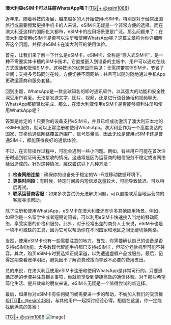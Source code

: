 **澳大利亞eSIM卡可以註冊WhatsApp嗎？**[[TG💪+ @esim1088](https://t.me/s/esim1088)]

近年来，随着科技的发展，越来越多的人开始使用eSIM卡。特别是对于经常出国旅行或需要频繁更换手机卡的人来说，eSIM卡无疑是一个非常方便的选择。而在澳大利亚这样的国际化大都市，eSIM卡的应用场景更是广泛。那么问题来了：在澳大利亚使用eSIM卡是否可以注册和使用WhatsApp呢？这篇文章将为你详细解答这个问题，并探讨eSIM卡在澳大利亚的使用体验。

首先，让我们来了解一下什么是eSIM卡。eSIM卡，全称是“嵌入式SIM卡”，是一种不需要实体卡槽的SIM卡技术。它直接嵌入到设备的主板中，用户可以通过在线方式激活和管理SIM卡。这种技术的优势显而易见：无需携带实体SIM卡，节省了空间；支持多号码同时在线，方便切换不同网络；并且可以随时随地通过手机App更改运营商和服务套餐。

回到主题，WhatsApp是一款全球知名的即时通讯软件，以其强大的功能和安全性深受用户喜爱。无论是发送文字、图片、视频，还是进行语音通话和视频聊天，WhatsApp都能轻松完成。那么，在澳大利亚使用eSIM卡是否能够顺利注册和使用WhatsApp呢？

答案是肯定的！只要你的设备支持eSIM卡，并且已经成功激活了澳大利亚本地的eSIM卡服务，就可以正常注册和使用WhatsApp。澳大利亚作为一个高度发达的国家，其移动通信网络覆盖范围广、信号质量高，因此无论是使用eSIM卡还是普通SIM卡，都能获得良好的通信体验。

不过，在实际操作过程中，可能会遇到一些小问题。例如，有些用户可能在首次注册时遇到验证码无法接收的情况。这通常是因为运营商的短信服务不稳定或者网络延迟造成的。针对这种情况，建议尝试以下几种方法：

1. **检查网络连接**：确保你的设备处于稳定的Wi-Fi或移动数据环境下。
2. **更换时间段**：有时候，特定时间段内短信发送量较大，可能导致延迟。可以稍后再试。
3. **联系运营商客服**：如果多次尝试仍无法解决问题，可以直接联系当地运营商的客服寻求帮助。

除了注册和使用WhatsApp，eSIM卡在澳大利亚还有许多其他应用场景。例如，如果你是一名留学生或者短期访问者，可以利用eSIM卡快速接入当地的移动网络，享受实惠的价格和服务。此外，对于经常出差的商务人士来说，eSIM卡也是一项不可或缺的工具，因为它可以帮助你在不同国家和地区之间无缝切换网络。

当然，使用eSIM卡也有一些需要注意的地方。首先，你需要确认自己的设备是否支持eSIM功能。大多数现代智能手机都已支持eSIM卡，但部分老款机型可能不兼容。其次，购买eSIM卡时要选择正规渠道，以免遭遇虚假产品或服务。最后，记得定期查看账单明细，避免因不了解资费政策而导致不必要的费用支出。

总的来说，在澳大利亚使用eSIM卡注册和使用WhatsApp是非常可行的。只要遵循正确的步骤并注意相关事项，你就能享受到便捷高效的通信体验。对于那些希望简化生活、提升效率的朋友来说，eSIM卡无疑是一个值得尝试的新选择。

最后，如果你对eSIM卡有任何疑问或需要进一步的帮助，不妨加入我们的交流群组[[TG💪+ @esim1088](https://t.me/s/esim1088)]，与其他用户一起探讨经验心得。相信在这里，你一定能找到满意的答案！

[[TG💪+ @esim1088](https://t.me/s/esim1088) ![Image](https://i.postimg.cc/4NQfJmqS/Snipaste-2025-05-13-00-14-12.png)]